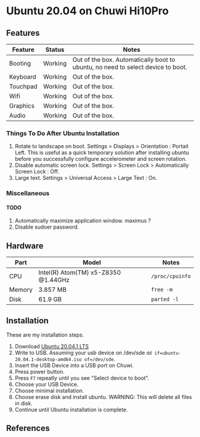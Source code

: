 # Ubuntu 20.04 on Chuwi Hi10Pro

## Features

| Feature | Status | Notes |
|-|-|-|
| Booting | Working | Out of the box. Automatically boot to ubuntu, no need to select device to boot. |
| Keyboard | Working | Out of the box. |
| Touchpad | Working | Out of the box. |
| Wifi | Working | Out of the box. |
| Graphics | Working | Out of the box. |
| Audio | Working | Out of the box. |

### Things To Do After Ubuntu Installation

 1. Rotate to landscape on boot. Settings > Displays > Orientation : Portait Left. This is useful as a quick temporary solution after installing ubuntu before you successfully configure accelerometer and screen rotation.
 2. Disable automatic screen lock. Settings > Screen Lock > Automatically  Screen Lock : Off.
 3. Large text. Settings > Universal Access > Large Text : On.

### Miscellaneous

#### TODO
 
 1. Automatically maximize application window. maximus ?
 2. Disable sudoer password.

## Hardware

| Part | Model | Notes |
|-|-|-|
| CPU | Intel(R) Atom(TM) x5-Z8350 @1.44GHz | `/proc/cpuinfo` |
| Memory | 3.857 MB | `free -m` |
| Disk | 61.9 GB | `parted -l` |

## Installation

These are my installation steps.

 1. Download [Ubuntu 20.04.1 LTS](https://releases.ubuntu.com/20.04.1/ubuntu-20.04.1-desktop-amd64.iso)
 2. Write to USB. Assuming your usb device on /dev/sde `dd if=ubuntu-20.04.1-desktop-amd64.iso of=/dev/sde`.
 3. Insert the USB Device into a USB port on Chuwi.
 4. Press power button.
 5. Press `F7` repeatly until you see "Select device to boot".
 6. Choose your USB Device.
 7. Choose minimal installation.
 8. Choose erase disk and install ubuntu. WARNING: This will delete all files in disk.
 9. Continue until Ubuntu installation is complete.

## References


